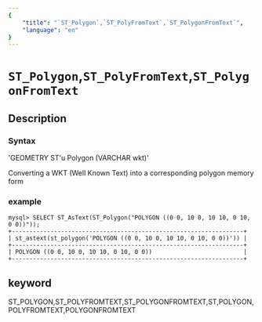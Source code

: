 ```yaml
---
{
    "title": "`ST_Polygon`,`ST_PolyFromText`,`ST_PolygonFromText`",
    "language": "en"
}
---
```


<!-- 
Licensed to the Apache Software Foundation (ASF) under one
or more contributor license agreements.  See the NOTICE file
distributed with this work for additional information
regarding copyright ownership.  The ASF licenses this file
to you under the Apache License, Version 2.0 (the
"License"); you may not use this file except in compliance
with the License.  You may obtain a copy of the License at

  http://www.apache.org/licenses/LICENSE-2.0

Unless required by applicable law or agreed to in writing,
software distributed under the License is distributed on an
"AS IS" BASIS, WITHOUT WARRANTIES OR CONDITIONS OF ANY
KIND, either express or implied.  See the License for the
specific language governing permissions and limitations
under the License.
-->

# `ST_Polygon`,`ST_PolyFromText`,`ST_PolygonFromText`

## Description

### Syntax

'GEOMETRY ST'u Polygon (VARCHAR wkt)'

Converting a WKT (Well Known Text) into a corresponding polygon memory form

### example

```
mysql> SELECT ST_AsText(ST_Polygon("POLYGON ((0 0, 10 0, 10 10, 0 10, 0 0))"));
+------------------------------------------------------------------+
| st_astext(st_polygon('POLYGON ((0 0, 10 0, 10 10, 0 10, 0 0))')) |
+------------------------------------------------------------------+
| POLYGON ((0 0, 10 0, 10 10, 0 10, 0 0))                          |
+------------------------------------------------------------------+
```

## keyword

ST_POLYGON,ST_POLYFROMTEXT,ST_POLYGONFROMTEXT,ST,POLYGON,POLYFROMTEXT,POLYGONFROMTEXT
